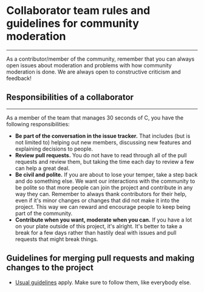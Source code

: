 # Collaborator team rules and guidelines for community moderation
---
As a contributor/member of the community, remember that you can always open issues about moderation and problems with how community moderation is done. We are always open to constructive criticism and feedback!
## Responsibilities of a collaborator
---
As a member of the team that manages 30 seconds of C, you have the following responsibilities:
- **Be part of the conversation in the issue tracker.** That includes (but is not limited to) helping out new members, discussing new features and explaining decisions to people.
- **Review pull requests.** You do not have to read through all of the pull requests and review them, but taking the time each day to review a few can help a great deal.
- **Be civil and polite.** If you are about to lose your temper, take a step back and do something else. We want our interactions with the community to be polite so that more people can join the project and contribute in any way they can. Remember to always thank contributors for their help, even if it's minor changes or changes that did not make it into the project. This way we can reward and encourage people to keep being part of the community.
- **Contribute when you want, moderate when you can.** If you have a lot on your plate outside of this project, it's alright. It's better to take a break for a few days rather than hastily deal with issues and pull requests that might break things.

## Guidelines for merging pull requests and making changes to the project
- [Usual guidelines](https://github.com/fredsiika/30-seconds-of-c/blob/master/CONTRIBUTING.md) apply. Make sure to follow them, like everybody else.
